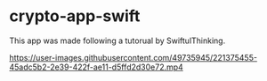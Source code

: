 # crypto-app-swift
 This app was made following a tutorual by SwiftulThinking.


https://user-images.githubusercontent.com/49735945/221375455-45adc5b2-2e39-422f-ae11-d5ffd2d30e72.mp4

